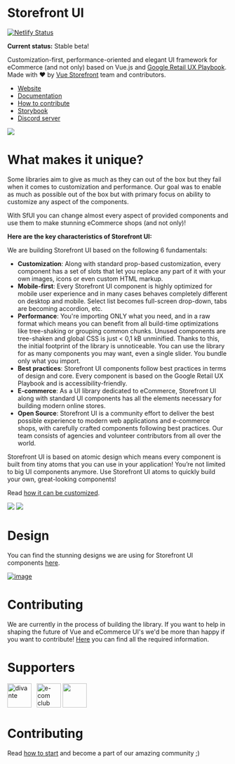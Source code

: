 # Storefront UI

[![Netlify Status](https://api.netlify.com/api/v1/badges/8371333f-ef98-4d04-bcc4-9f4771d11430/deploy-status)](https://app.netlify.com/sites/storefrontui-storybook/deploys)

**Current status:** Stable beta!

Customization-first, performance-oriented and elegant UI framework for eCommerce (and not only) based on Vue.js and [Google Retail UX Playbook](https://services.google.com/fh/files/events/pdf_retail_ux_playbook.pdf). Made with ❤️ by [Vue Storefront](https://github.com/DivanteLtd/vue-storefront) team and contributors.

- [Website](http://storefrontui.io/)
- [Documentation](http://docs.storefrontui.io/)
- [How to contribute](https://docs.storefrontui.io/contributing/become-a-contributor.html)
- [Storybook](http://storybook.storefrontui.io/)
- [Discord server](https://discord.gg/GS8hqFS)


![](https://i.ibb.co/7ScVptN/123.png)

# What makes it unique?

Some libraries aim to give as much as they can out of the box but they fail when it comes to customization and performance. Our goal was to enable as much as possible out of the box but with primary focus on ability to customize any aspect of the components.

With SfUI you can change almost every aspect of provided components and use them to make stunning eCommerce shops (and not only)!


**Here are the key characteristics of Storefront UI:**

We are building Storefront UI based on the following 6 fundamentals:
- **Customization**: Along with standard prop-based customization, every component has a set of slots that let you replace any part of it with your own images, icons or even custom HTML markup.
- **Mobile-first**: Every Storefront UI component is highly optimized for mobile user experience and in many cases behaves completely different on desktop and mobile. Select list becomes full-screen drop-down, tabs are becoming accordion, etc.
- **Performance**: You're importing ONLY what you need, and in a raw format which means you can benefit from all build-time optimizations like tree-shaking or grouping common chunks. Unused components are tree-shaken and global CSS is just < 0,1 kB unminified. Thanks to this, the initial footprint of the library is unnoticeable. You can use the library for as many components you may want, even a single slider. You bundle only what you import.
- **Best practices**: Storefront UI components follow best practices in terms of design and core. Every component is based on the Google Retail UX Playbook and is accessibility-friendly.
- **E-commerce**: As a UI library dedicated to eCommerce, Storefront UI along with standard UI components has all the elements necessary for building modern online stores.
- **Open Source**: Storefront UI is a community effort to deliver the best possible experience to modern web applications and e-commerce shops, with carefully crafted components following best practices. Our team consists of agencies and volunteer contributors from all over the world.

Storefront UI is based on atomic design which means every component is built from tiny atoms that you can use in your application! You’re not limited to big UI components anymore. Use Storefront UI atoms to quickly build your own, great-looking components!


Read [how it can be customized](https://docs.storefrontui.io/customization.html).

![](https://i.ibb.co/7SKbz5K/123457.png)
![](https://i.ibb.co/VHTcyrw/1234.png)

# Design

You can find the stunning designs we are using for Storefront UI components [here](https://www.figma.com/file/N0Ct95cSAoODNv7zYS01ng/Storefront-UI-%7C-Design-System?node-id=127%3A1054).

[![image](https://user-images.githubusercontent.com/15185752/58185795-06b51900-7cb4-11e9-883f-2571cace575c.png)
](https://www.youtube.com/watch?v=8FO6tm9rEdo&feature=youtu.be)


# Contributing

We are currently in the process of building the library. If you want to help in shaping the future of Vue and eCommerce UI's we'd be more than happy if you want to contribute! [Here](https://docs.storefrontui.io/contributing/become-a-contributor.html) you can find all the required information.


# Supporters
<a href="https://divante.co"><img src="https://raw.githubusercontent.com/DivanteLtd/storefront-ui/master/packages/vue/docs/assets/logo-divante.svg" alt="divante" height="55px"></a>&nbsp;&nbsp;
<a href="https://developers.e-com.plus/"><img src="https://developers.e-com.plus/src/assets/img/logo-dark.png" alt="e-com club" height="55px"></a>
<a href="https://cloudinary.com"><img src="https://camo.githubusercontent.com/451061eb9714c2135705a1ad757017cc943627ca474d8a20e78209214469bf72/68747470733a2f2f6437756d7169637069373236332e636c6f756466726f6e742e6e65742f696d672f70726f647563742f65306364363161372d316336352d343561302d393765652d3737363364646335313533612f39383834313664302d323562632d346264322d623864622d6633343764306131393335642e706e67" height="55px" /></a>
# Contributing

Read [how to start](https://docs.storefrontui.io/contributing/become-a-contributor.html) and become a part of our amazing community ;)

